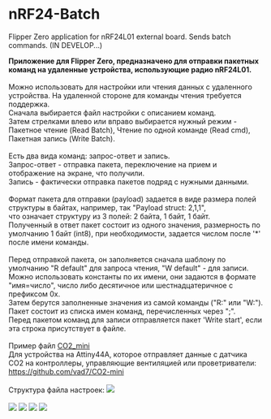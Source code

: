 # nRF24-Batch
Flipper Zero application for nRF24L01 external board. Sends batch commands. (IN DEVELOP...)

<b>Приложение для Flipper Zero, предназначено для отправки пакетных команд на удаленные устройства, использующие радио nRF24L01.</b><br><br>
Можно использовать для настройки или чтения данных с удаленного устройства. На удаленной стороне для команды чтения требуется поддержка.<br>
Сначала выбирается файл настройки с описанием команд.  
Затем стрелками влево или вправо выбирается нужный режим - Пакетное чтение (Read Batch), Чтение по одной команде (Read cmd), Пакетная запись (Write Batch).  
<br>
Есть два вида команд: запрос-ответ и запись.<br>
Запрос-ответ - отправка пакета, переключение на прием и отображение на экране, что получили.<br>
Запись - фактически отправка пакетов подряд с нужными данными.<br>
<br>
Формат пакета для отправки (payload) задается в виде размера полей структуры в байтах, например, так "Payload struct: 2,1,1",<br>
что означает структуру из 3 полей: 2 байта, 1 байт, 1 байт.<br>
Полученный в ответ пакет состоит из одного значения, размерность по умолчанию 1 байт (int8), при необходимости, задается числом после '*' после имени команды.<br><br>
Перед отправкой пакета, он заполняется сначала шаблону по умолчанию "R default" для запроса чтения, "W default" - для записи.<br>
Можно использовать константы по их имени, они задаются в формате "имя=число", число либо десятичное или шестнадцатеричное с префиксом 0x.<br>
Затем берутся заполненные значения из самой команды ("R:" или "W:").<br>
Пакет состоит из списка имен команд, перечисленных через ";".<br>
Перед пакетом команд для записи отправляется пакет 'Write start', если эта строка присутствует в файле.<br>
<br>
Пример файл [CO2_mini](https://raw.githubusercontent.com/vad7/nRF24-Batch/main/Distr/nrf24batch/CO2_mini.txt)<br>
Для устройства на Attiny44A, которое отправляет данные с датчика CO2 на контроллеры, управляющие вентиляцией или проветриватели: https://github.com/vad7/CO2-mini
<br><br>
Структура файла настроек:
<img src="https://raw.githubusercontent.com/vad7/nRF24-Batch/main/Pics/descript.png">
<br>
<br>
<img src="https://raw.githubusercontent.com/vad7/nRF24-Batch/main/Pics/Screenshot-1.png">
<img src="https://raw.githubusercontent.com/vad7/nRF24-Batch/main/Pics/Screenshot-2.png">
<img src="https://raw.githubusercontent.com/vad7/nRF24-Batch/main/Pics/Screenshot-3.png">
<img src="https://raw.githubusercontent.com/vad7/nRF24-Batch/main/Pics/Screenshot-4.png">

